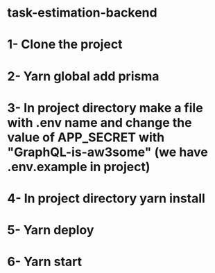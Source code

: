 # task-estimation-backend

# 1- Clone the project

# 2- Yarn global add prisma

# 3- In project directory make a file with .env name and change the value of APP_SECRET with "GraphQL-is-aw3some" (we have .env.example in project)

# 4- In project directory yarn install

# 5- Yarn deploy

# 6- Yarn start
